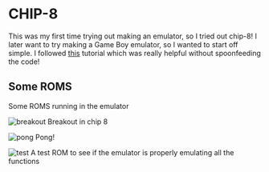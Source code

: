 # CHIP-8
This was my first time trying out making an emulator, so I tried out chip-8! I later want to try making a Game Boy emulator, so I wanted to start off simple. I followed [this](https://tobiasvl.github.io/blog/write-a-chip-8-emulator/) tutorial which was really helpful without spoonfeeding the code!
## Some ROMS 
Some ROMS running in the emulator 

![breakout](https://cloud-nbgnx3vrq-hack-club-bot.vercel.app/0breakout.png)
Breakout in chip 8

![pong](https://cloud-nbgnx3vrq-hack-club-bot.vercel.app/1pong8.png)
Pong!

![test](https://cloud-nbgnx3vrq-hack-club-bot.vercel.app/3tests.png)
A test ROM to see if the emulator is properly emulating all the functions
